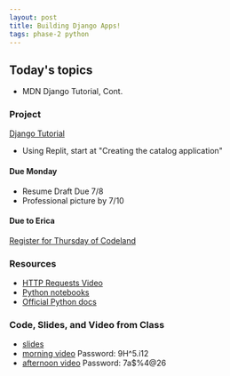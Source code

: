 ```yaml
---
layout: post
title: Building Django Apps!
tags: phase-2 python
---
```


## Today's topics

- MDN Django Tutorial, Cont.

### Project

[Django Tutorial](https://developer.mozilla.org/en-US/docs/Learn/Server-side/Django/skeleton_website)
- Using Replit, start at "Creating the catalog application"
#### Due Monday 

- Resume Draft Due 7/8
- Professional picture by 7/10
#### Due to Erica

[Register for Thursday of Codeland](https://codelandconf.com/#tickets)

### Resources

* [HTTP Requests Video](https://www.youtube.com/watch?v=CFzgKfnmG-Q)
* [Python notebooks](https://github.com/momentum-morehouse/code-examples/tree/master/python/intro-notebooks)
* [Official Python docs](https://docs.python.org/3/)

### Code, Slides, and Video from Class

* [slides](slide-decks/IntroDjango.pdf)
* [morning video](https://us02web.zoom.us/rec/share/1NBeJr7o1j5OHbfQ9U7mXIQkLMO5aaa8gCRM-vsFz00uSjwQ39LiwNjYJhtPMM2Q) Password: 9H^5.i12 
* [afternoon video](https://us02web.zoom.us/rec/share/4MoyNbrd0k5OZbfjuHrRdu04HcP9eaa81XIY_fZczktpX58EuwGT1y_MUMmveIJt) Password: 7a$%4@26